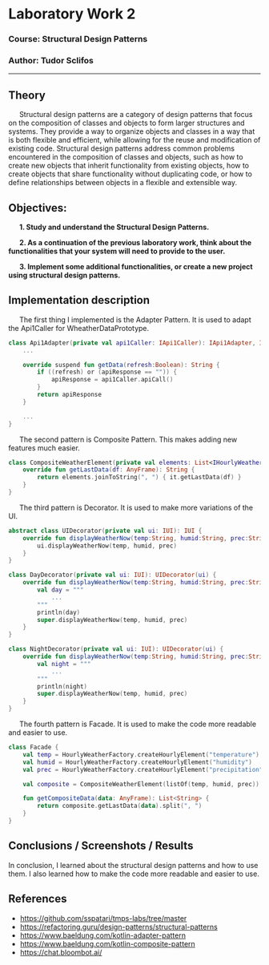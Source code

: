 # Laboratory Work 2

### Course: Structural Design Patterns
### Author: Tudor Sclifos

----

## Theory
&ensp; &ensp; Structural design patterns are a category of design patterns that focus on the composition of classes and objects to form larger structures and systems. They provide a way to organize objects and classes in a way that is both flexible and efficient, while allowing for the reuse and modification of existing code. Structural design patterns address common problems encountered in the composition of classes and objects, such as how to create new objects that inherit functionality from existing objects, how to create objects that share functionality without duplicating code, or how to define relationships between objects in a flexible and extensible way.

## Objectives:

&ensp; &ensp; __1. Study and understand the Structural Design Patterns.__

&ensp; &ensp; __2. As a continuation of the previous laboratory work, think about the functionalities that your system will need to provide to the user.__

&ensp; &ensp; __3. Implement some additional functionalities, or create a new project using structural design patterns.__


## Implementation description

&ensp; &ensp; The first thing I implemented is the Adapter Pattern. It is used to adapt the Api1Caller for WheatherDataPrototype.
```kotlin
class Api1Adapter(private val api1Caller: IApi1Caller): IApi1Adapter, IApiStrategy {
    ...

    override suspend fun getData(refresh:Boolean): String {
        if ((refresh) or (apiResponse == "")) {
            apiResponse = api1Caller.apiCall()
        }
        return apiResponse
    }

    ...
}
```

&ensp; &ensp; The second pattern is Composite Pattern. This makes adding new features much easier.
```kotlin
class CompositeWeatherElement(private val elements: List<IHourlyWeather>) : IHourlyWeather {
    override fun getLastData(df: AnyFrame): String {
        return elements.joinToString(", ") { it.getLastData(df) }
    }
}
```
&ensp; &ensp; The third pattern is Decorator. It is used to make more variations of the UI.
```kotlin
abstract class UIDecorator(private val ui: IUI): IUI {
    override fun displayWeatherNow(temp:String, humid:String, prec:String) {
        ui.displayWeatherNow(temp, humid, prec)
    }
}

class DayDecorator(private val ui: IUI): UIDecorator(ui) {
    override fun displayWeatherNow(temp:String, humid:String, prec:String) {
        val day = """
            ...
        """
        println(day)
        super.displayWeatherNow(temp, humid, prec)
    }
}

class NightDecorator(private val ui: IUI): UIDecorator(ui) {
    override fun displayWeatherNow(temp:String, humid:String, prec:String) {
        val night = """
            ...
        """
        println(night)
        super.displayWeatherNow(temp, humid, prec)
    }
}
```

&ensp; &ensp; The fourth pattern is Facade. It is used to make the code more readable and easier to use.
```kotlin
class Facade {
    val temp = HourlyWeatherFactory.createHourlyElement("temperature")
    val humid = HourlyWeatherFactory.createHourlyElement("humidity")
    val prec = HourlyWeatherFactory.createHourlyElement("precipitation")

    val composite = CompositeWeatherElement(listOf(temp, humid, prec))

    fun getCompositeData(data: AnyFrame): List<String> {
        return composite.getLastData(data).split(", ")
    }
}
```

## Conclusions / Screenshots / Results
In conclusion, I learned about the structural design patterns and how to use them. I also learned how to make the code more readable and easier to use.

## References
* https://github.com/sspatari/tmps-labs/tree/master
* https://refactoring.guru/design-patterns/structural-patterns
* https://www.baeldung.com/kotlin-adapter-pattern
* https://www.baeldung.com/kotlin-composite-pattern
* https://chat.bloombot.ai/